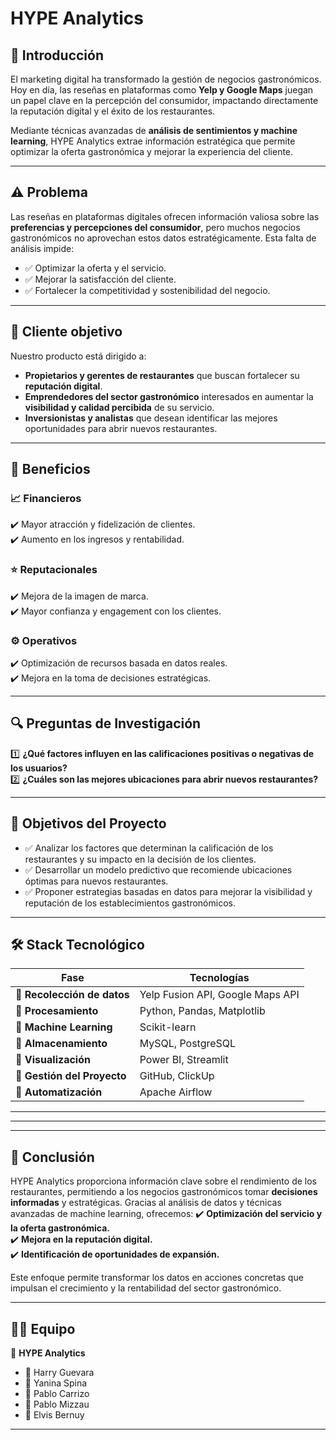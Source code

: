 
# **HYPE Analytics**

## 📌 Introducción
El marketing digital ha transformado la gestión de negocios gastronómicos. Hoy en día, las reseñas en plataformas como **Yelp y Google Maps** juegan un papel clave en la percepción del consumidor, impactando directamente la reputación digital y el éxito de los restaurantes.

Mediante técnicas avanzadas de **análisis de sentimientos y machine learning**, HYPE Analytics extrae información estratégica que permite optimizar la oferta gastronómica y mejorar la experiencia del cliente.

---

## ⚠️ Problema
Las reseñas en plataformas digitales ofrecen información valiosa sobre las **preferencias y percepciones del consumidor**, pero muchos negocios gastronómicos no aprovechan estos datos estratégicamente. Esta falta de análisis impide:
- ✅ Optimizar la oferta y el servicio.
- ✅ Mejorar la satisfacción del cliente.
- ✅ Fortalecer la competitividad y sostenibilidad del negocio.

---

## 👥 Cliente objetivo
Nuestro producto está dirigido a:
- **Propietarios y gerentes de restaurantes** que buscan fortalecer su **reputación digital**.
- **Emprendedores del sector gastronómico** interesados en aumentar la **visibilidad y calidad percibida** de su servicio.
- **Inversionistas y analistas** que desean identificar las mejores oportunidades para abrir nuevos restaurantes.

---

## 🎯 Beneficios

### 📈 Financieros
✔️ Mayor atracción y fidelización de clientes.  
✔️ Aumento en los ingresos y rentabilidad.  

### ⭐ Reputacionales
✔️ Mejora de la imagen de marca.  
✔️ Mayor confianza y engagement con los clientes.  

### ⚙️ Operativos
✔️ Optimización de recursos basada en datos reales.  
✔️ Mejora en la toma de decisiones estratégicas.  

---

## 🔍 Preguntas de Investigación
1️⃣ **¿Qué factores influyen en las calificaciones positivas o negativas de los usuarios?**  
2️⃣ **¿Cuáles son las mejores ubicaciones para abrir nuevos restaurantes?**  

---

## 🎯 Objetivos del Proyecto
- ✅ Analizar los factores que determinan la calificación de los restaurantes y su impacto en la decisión de los clientes.
- ✅ Desarrollar un modelo predictivo que recomiende ubicaciones óptimas para nuevos restaurantes.
- ✅ Proponer estrategias basadas en datos para mejorar la visibilidad y reputación de los establecimientos gastronómicos.

---

## 🛠️ Stack Tecnológico

| **Fase**              | **Tecnologías**  |
|----------------------|----------------|
| **🔹 Recolección de datos**  | Yelp Fusion API, Google Maps API  |
| **🔹 Procesamiento**  | Python, Pandas, Matplotlib  |
| **🔹 Machine Learning**  | Scikit-learn  |
| **🔹 Almacenamiento**  | MySQL, PostgreSQL  |
| **🔹 Visualización**  | Power BI, Streamlit  |
| **🔹 Gestión del Proyecto**  | GitHub, ClickUp  |
| **🔹 Automatización**  | Apache Airflow  |

---


---



---

## 📌 Conclusión
HYPE Analytics proporciona información clave sobre el rendimiento de los restaurantes, permitiendo a los negocios gastronómicos tomar **decisiones informadas** y estratégicas. Gracias al análisis de datos y técnicas avanzadas de machine learning, ofrecemos:
✔️ **Optimización del servicio y la oferta gastronómica.**  
✔️ **Mejora en la reputación digital.**  
✔️ **Identificación de oportunidades de expansión.**  

Este enfoque permite transformar los datos en acciones concretas que impulsan el crecimiento y la rentabilidad del sector gastronómico.

---

## 👨‍💻 Equipo
🚀 **HYPE Analytics**
- 🔹 Harry Guevara  
- 🔹 Yanina Spina  
- 🔹 Pablo Carrizo  
- 🔹 Pablo Mizzau  
- 🔹 Elvis Bernuy  

---


